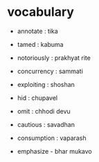 # vocabulary

- annotate : tika

- tamed : kabuma

- notoriously : prakhyat rite

- concurrency : sammati

- exploiting : shoshan

- hid : chupavel

- omit : chhodi devu

- cautious : savadhan

- consumption : vaparash

- emphasize - bhar mukavo
